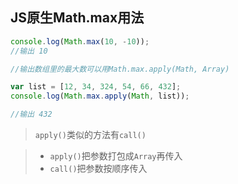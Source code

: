 ## JS原生Math.max用法

```js
console.log(Math.max(10, -10));
//输出 10

//输出数组里的最大数可以用Math.max.apply(Math, Array)

var list = [12, 34, 324, 54, 66, 432];
console.log(Math.max.apply(Math, list));

//输出 432

```

>`apply()`类似的方法有`call()`

> * `apply()`把参数打包成`Array`再传入
> * `call()`把参数按顺序传入